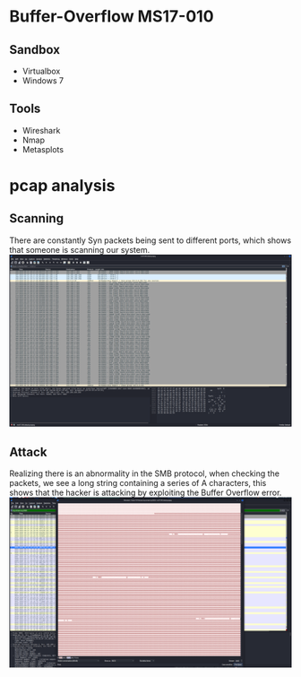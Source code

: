 # Buffer-Overflow MS17-010
## Sandbox
- Virtualbox 
- Windows 7

## Tools
- Wireshark 
- Nmap 
- Metasplots

# pcap analysis
## Scanning
There are constantly Syn packets being sent to different ports, which shows that someone is scanning our system.
![alt text](assets/image.png)

## Attack
Realizing there is an abnormality in the SMB protocol, when checking the packets, we see a long string containing a series of A characters, this shows that the hacker is attacking by exploiting the Buffer Overflow error.
![alt text](assets/image-1.png)